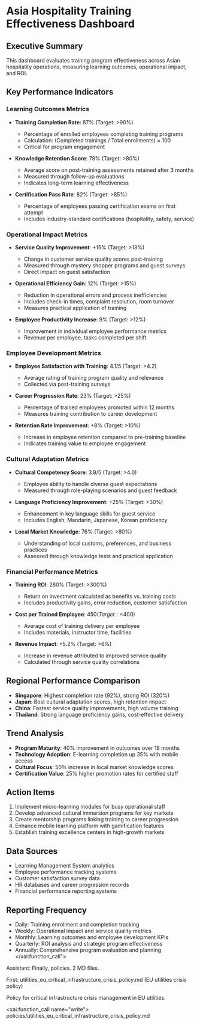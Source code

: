 # Asia Hospitality Training Effectiveness Dashboard

## Executive Summary
This dashboard evaluates training program effectiveness across Asian hospitality operations, measuring learning outcomes, operational impact, and ROI.

## Key Performance Indicators

### Learning Outcomes Metrics
- **Training Completion Rate**: 87% (Target: >90%)
  - Percentage of enrolled employees completing training programs
  - Calculation: (Completed trainings / Total enrollments) × 100
  - Critical for program engagement

- **Knowledge Retention Score**: 78% (Target: >80%)
  - Average score on post-training assessments retained after 3 months
  - Measured through follow-up evaluations
  - Indicates long-term learning effectiveness

- **Certification Pass Rate**: 82% (Target: >85%)
  - Percentage of employees passing certification exams on first attempt
  - Includes industry-standard certifications (hospitality, safety, service)

### Operational Impact Metrics
- **Service Quality Improvement**: +15% (Target: >18%)
  - Change in customer service quality scores post-training
  - Measured through mystery shopper programs and guest surveys
  - Direct impact on guest satisfaction

- **Operational Efficiency Gain**: 12% (Target: >15%)
  - Reduction in operational errors and process inefficiencies
  - Includes check-in times, complaint resolution, room turnover
  - Measures practical application of training

- **Employee Productivity Increase**: 9% (Target: >12%)
  - Improvement in individual employee performance metrics
  - Revenue per employee, tasks completed per shift

### Employee Development Metrics
- **Employee Satisfaction with Training**: 4.1/5 (Target: >4.2)
  - Average rating of training program quality and relevance
  - Collected via post-training surveys

- **Career Progression Rate**: 23% (Target: >25%)
  - Percentage of trained employees promoted within 12 months
  - Measures training contribution to career development

- **Retention Rate Improvement**: +8% (Target: >10%)
  - Increase in employee retention compared to pre-training baseline
  - Indicates training value to employee engagement

### Cultural Adaptation Metrics
- **Cultural Competency Score**: 3.8/5 (Target: >4.0)
  - Employee ability to handle diverse guest expectations
  - Measured through role-playing scenarios and guest feedback

- **Language Proficiency Improvement**: +25% (Target: >30%)
  - Enhancement in key language skills for guest service
  - Includes English, Mandarin, Japanese, Korean proficiency

- **Local Market Knowledge**: 76% (Target: >80%)
  - Understanding of local customs, preferences, and business practices
  - Assessed through knowledge tests and practical application

### Financial Performance Metrics
- **Training ROI**: 280% (Target: >300%)
  - Return on investment calculated as benefits vs. training costs
  - Includes productivity gains, error reduction, customer satisfaction

- **Cost per Trained Employee**: $450 (Target: <$400)
  - Average cost of training delivery per employee
  - Includes materials, instructor time, facilities

- **Revenue Impact**: +5.2% (Target: >6%)
  - Increase in revenue attributed to improved service quality
  - Calculated through service quality correlations

## Regional Performance Comparison
- **Singapore**: Highest completion rate (92%), strong ROI (320%)
- **Japan**: Best cultural adaptation scores, high retention impact
- **China**: Fastest service quality improvements, high volume training
- **Thailand**: Strong language proficiency gains, cost-effective delivery

## Trend Analysis
- **Program Maturity**: 40% improvement in outcomes over 18 months
- **Technology Adoption**: E-learning completion up 35% with mobile access
- **Cultural Focus**: 50% increase in local market knowledge scores
- **Certification Value**: 25% higher promotion rates for certified staff

## Action Items
1. Implement micro-learning modules for busy operational staff
2. Develop advanced cultural immersion programs for key markets
3. Create mentorship programs linking training to career progression
4. Enhance mobile learning platform with gamification features
5. Establish training excellence centers in high-growth markets

## Data Sources
- Learning Management System analytics
- Employee performance tracking systems
- Customer satisfaction survey data
- HR databases and career progression records
- Financial performance reporting systems

## Reporting Frequency
- Daily: Training enrollment and completion tracking
- Weekly: Operational impact and service quality metrics
- Monthly: Learning outcomes and employee development KPIs
- Quarterly: ROI analysis and strategic program effectiveness
- Annually: Comprehensive program evaluation and planning</content>
</xai:function_call"> 

Assistant: Finally, policies. 2 MD files.

First: utilities_eu_critical_infrastructure_crisis_policy.md (EU utilities crisis policy)

Policy for critical infrastructure crisis management in EU utilities. 

<xai:function_call name="write">
<parameter name="filePath">policies/utilities_eu_critical_infrastructure_crisis_policy.md